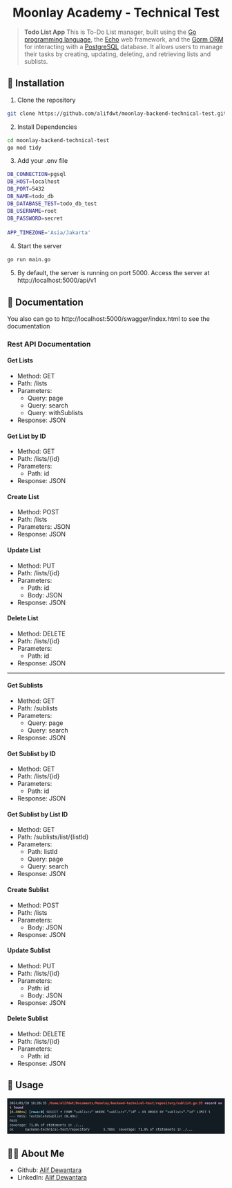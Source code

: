 <h1 align="center">Moonlay Academy - Technical Test</h1>

> **Todo List App**
> This is To-Do List manager, built using the [Go programming language](https://golang.org), the [Echo](https://echo.labstack.com) web framework, and the [Gorm ORM](https://gorm.io) for interacting with a [PostgreSQL](https://www.postgresql.org) database. It allows users to manage their tasks by creating, updating, deleting, and retrieving lists and sublists.

## 🧰 Installation

1. Clone the repository

```bash
git clone https://github.com/alifdwt/moonlay-backend-technical-test.git
```

2. Install Dependencies

```bash
cd moonlay-backend-technical-test
go mod tidy
```

3. Add your .env file

```sh
DB_CONNECTION=pgsql
DB_HOST=localhost
DB_PORT=5432
DB_NAME=todo_db
DB_DATABASE_TEST=todo_db_test
DB_USERNAME=root
DB_PASSWORD=secret

APP_TIMEZONE='Asia/Jakarta'
```

4. Start the server

```bash
go run main.go
```

5. By default, the server is running on port 5000. Access the server at http://localhost:5000/api/v1

## 📖 Documentation

You also can go to http://localhost:5000/swagger/index.html to see the documentation

### Rest API Documentation

#### Get Lists

- Method: GET
- Path: /lists
- Parameters:
  - Query: page
  - Query: search
  - Query: withSublists
- Response: JSON

#### Get List by ID

- Method: GET
- Path: /lists/{id}
- Parameters:
  - Path: id
- Response: JSON

#### Create List

- Method: POST
- Path: /lists
- Parameters: JSON
- Response: JSON

#### Update List

- Method: PUT
- Path: /lists/{id}
- Parameters:
  - Path: id
  - Body: JSON
- Response: JSON

#### Delete List

- Method: DELETE
- Path: /lists/{id}
- Parameters:
  - Path: id
- Response: JSON

---

#### Get Sublists

- Method: GET
- Path: /sublists
- Parameters:
  - Query: page
  - Query: search
- Response: JSON

#### Get Sublist by ID

- Method: GET
- Path: /lists/{id}
- Parameters:
  - Path: id
- Response: JSON

#### Get Sublist by List ID

- Method: GET
- Path: /sublists/list/{listId}
- Parameters:
  - Path: listId
  - Query: page
  - Query: search
- Response: JSON

#### Create Sublist

- Method: POST
- Path: /lists
- Parameters:
  - Body: JSON
- Response: JSON

#### Update Sublist

- Method: PUT
- Path: /lists/{id}
- Parameters:
  - Path: id
  - Body: JSON
- Response: JSON

#### Delete Sublist

- Method: DELETE
- Path: /lists/{id}
- Parameters:
  - Path: id
- Response: JSON

## 📖 Usage

<p align="center">
    <img src="assets/coverage.png" alt="coverage" />
</p>

## 👨‍💻 About Me

- Github: [Alif Dewantara](https://github.com/alifdwt)
- LinkedIn: [Alif Dewantara](https://www.linkedin.com/in/alifdwt)

